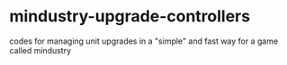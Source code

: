 # mindustry-upgrade-controllers
codes for managing unit upgrades in a "simple" and fast way for a game called  mindustry
